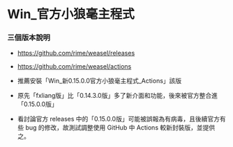 # Win_官方小狼毫主程式

### 三個版本說明

- https://github.com/rime/weasel/releases

- https://github.com/rime/weasel/actions

- 推薦安裝「Win_新0.15.0.0官方小狼毫主程式_Actions」該版

- 原先「fxliang版」比「0.14.3.0版」多了新介面和功能，後來被官方整合進「0.15.0.0版」

- 看討論官方 releases 中的「0.15.0.0版」可能被誤報為有病毒，且後續官方有些 bug 的修改，故測試調整使用 GitHub 中 Actions 較新封裝版，並提供之。


